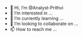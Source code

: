 - 👋 Hi, I’m @Analyst-Prithvi
- 👀 I’m interested in ...
- 🌱 I’m currently learning ...
- 💞️ I’m looking to collaborate on ...
- 📫 How to reach me ...

<!---
Analyst-Prithvi/Analyst-Prithvi is a ✨ special ✨ repository because its `README.md` (this file) appears on your GitHub profile.
You can click the Preview link to take a look at your changes.
--->

